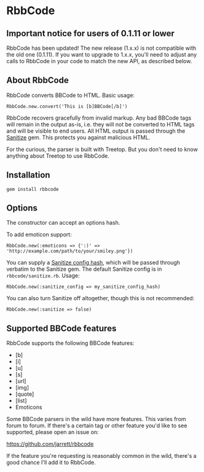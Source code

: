 # RbbCode

## Important notice for users of 0.1.11 or lower

RbbCode has been updated! The new release (1.x.x) is not compatible with the old one (0.1.11). If
you want to upgrade to 1.x.x, you'll need to adjust any calls to RbbCode in your code to match the
new API, as described below.

## About RbbCode

RbbCode converts BBCode to HTML. Basic usage:

    RbbCode.new.convert('This is [b]BBCode[/b]')

RbbCode recovers gracefully from invalid markup. Any bad BBCode tags will remain in the output as-is,
i.e. they will not be converted to HTML tags and will be visible to end users. All HTML output is
passed through the [Sanitize](https://github.com/rgrove/sanitize) gem. This protects you against
malicious HTML.

For the curious, the parser is built with Treetop. But you don't need to know anything about Treetop
to use RbbCode.

## Installation

    gem install rbbcode

## Options

The constructor can accept an options hash.

To add emoticon support:

    RbbCode.new(:emoticons => {':)' => 'http://example.com/path/to/your/smiley.png'})
    
You can supply a [Sanitize config hash](https://github.com/rgrove/sanitize#configuration), which will
be passed through verbatim to the Sanitize gem. The default Sanitize config is in
`rbbcode/sanitize.rb`. Usage:

    RbbCode.new(:sanitize_config => my_sanitize_config_hash)
    
You can also turn Sanitize off altogether, though this is not recommended:

    RbbCode.new(:sanitize => false)

## Supported BBCode features

RbbCode supports the following BBCode features:

  * [b]
  * [i]
  * [u]
  * [s]
  * [url]
  * [img]
  * [quote]
  * [list]
  * Emoticons
  
Some BBCode parsers in the wild have more features. This varies from forum to forum. If there's a
certain tag or other feature you'd like to see supported, please open an issue on:

https://github.com/jarrett/rbbcode

If the feature you're requesting is reasonably common in the wild, there's a good chance I'll
add it to RbbCode.